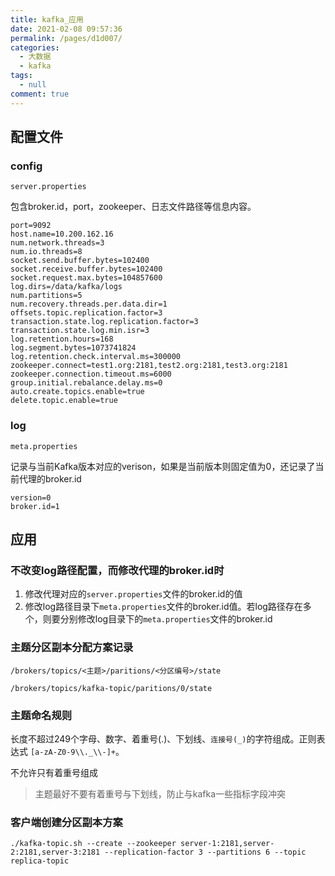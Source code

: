 ```yaml
---
title: kafka_应用
date: 2021-02-08 09:57:36
permalink: /pages/d1d007/
categories: 
  - 大数据
  - kafka
tags: 
  - null
comment: true
---
```

## 配置文件

### config

`server.properties`

包含broker.id，port，zookeeper、日志文件路径等信息内容。

```shell
port=9092
host.name=10.200.162.16
num.network.threads=3
num.io.threads=8
socket.send.buffer.bytes=102400
socket.receive.buffer.bytes=102400
socket.request.max.bytes=104857600
log.dirs=/data/kafka/logs
num.partitions=5
num.recovery.threads.per.data.dir=1
offsets.topic.replication.factor=3
transaction.state.log.replication.factor=3
transaction.state.log.min.isr=3
log.retention.hours=168
log.segment.bytes=1073741824
log.retention.check.interval.ms=300000
zookeeper.connect=test1.org:2181,test2.org:2181,test3.org:2181
zookeeper.connection.timeout.ms=6000
group.initial.rebalance.delay.ms=0
auto.create.topics.enable=true
delete.topic.enable=true
```

### log

`meta.properties`

记录与当前Kafka版本对应的verison，如果是当前版本则固定值为0，还记录了当前代理的broker.id

```shell
version=0
broker.id=1
```

## 应用

### 不改变log路径配置，而修改代理的broker.id时

1. 修改代理对应的`server.properties`文件的broker.id的值
2. 修改log路径目录下`meta.properties`文件的broker.id值。若log路径存在多个，则要分别修改log目录下的`meta.properties`文件的broker.id

### 主题分区副本分配方案记录

```shell
/brokers/topics/<主题>/paritions/<分区编号>/state

/brokers/topics/kafka-topic/paritions/0/state
```

### 主题命名规则

长度不超过249个字母、数字、着重号(.)、下划线、`连接号(_)`的字符组成。正则表达式 `[a-zA-Z0-9\\._\\-]+`。

不允许只有着重号组成

> 主题最好不要有着重号与下划线，防止与kafka一些指标字段冲突

### 客户端创建分区副本方案

```shell
./kafka-topic.sh --create --zookeeper server-1:2181,server-2:2181,server-3:2181 --replication-factor 3 --partitions 6 --topic replica-topic
```



